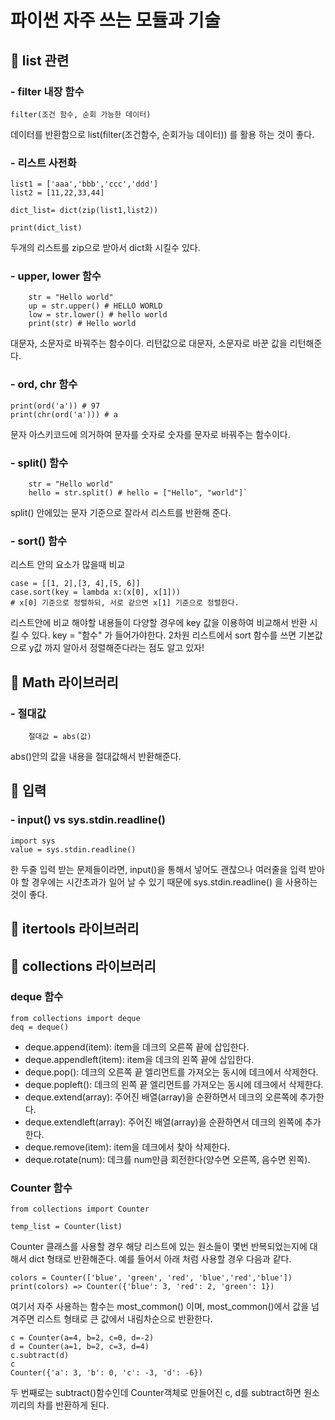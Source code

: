 # 파이썬 자주 쓰는 모듈과 기술

## 📌 list 관련
### - filter 내장 함수
```
filter(조건 함수, 순회 가능한 데이터)
```
데이터를 반환함으로 list(filter(조건함수, 순회가능 데이터)) 를 활용 하는 것이 좋다.

### - 리스트 사전화
```
list1 = ['aaa','bbb','ccc','ddd']
list2 = [11,22,33,44]

dict_list= dict(zip(list1,list2))

print(dict_list)
```
두개의 리스트를 zip으로 받아서 dict화 시킬수 있다.


### - upper, lower 함수
```
    str = "Hello world"
    up = str.upper() # HELLO WORLD
    low = str.lower() # hello world
    print(str) # Hello world
```
대문자, 소문자로 바꿔주는 함수이다. 리턴값으로 대문자, 소문자로 바꾼 값을 리턴해준다.

### - ord, chr 함수
```
print(ord('a')) # 97
print(chr(ord('a'))) # a
```
문자 아스키코드에 의거하여 문자를 숫자로 숫자를 문자로 바꿔주는 함수이다.

### - split() 함수
```
    str = "Hello world"
    hello = str.split() # hello = ["Hello", "world"]`
```
split() 안에있는 문자 기준으로 잘라서 리스트를 반환해 준다. 

### - sort() 함수
리스트 안의 요소가 많을때 비교
```
case = [[1, 2],[3, 4],[5, 6]] 
case.sort(key = lambda x:(x[0], x[1]))
# x[0] 기준으로 정렬하되, 서로 같으면 x[1] 기준으로 정렬한다.
```
리스트안에 비교 해야할 내용들이 다양할 경우에 key 값을 이용하여 비교해서 반환 시킬 수 있다. key = "함수" 가 들어가야한다. 2차원 리스트에서 sort 함수를 쓰면 기본값으로 y값 까지 알아서 정렬해준다라는 점도 알고 있자!

## 📌 Math 라이브러리
### - 절대값 
```
    절대값 = abs(값)
```
abs()안의 값을 내용을 절대값해서 반환해준다.

## 📌 입력
### - input() vs sys.stdin.readline()
```
import sys
value = sys.stdin.readline()
```
한 두줄 입력 받는 문제들이라면, input()을 통해서 넣어도 괜찮으나 여러줄을 입력 받아야 할 경우에는 시간초과가 일어 날 수 있기 때문에 sys.stdin.readline() 을 사용하는 것이 좋다. 


## 📌 itertools 라이브러리



## 📌 collections 라이브러리
### deque 함수
```
from collections import deque
deq = deque()
```
* deque.append(item): item을 데크의 오른쪽 끝에 삽입한다.
* deque.appendleft(item): item을 데크의 왼쪽 끝에 삽입한다.
* deque.pop(): 데크의 오른쪽 끝 엘리먼트를 가져오는 동시에 데크에서 삭제한다.
* deque.popleft(): 데크의 왼쪽 끝 엘리먼트를 가져오는 동시에 데크에서 삭제한다.
* deque.extend(array): 주어진 배열(array)을 순환하면서 데크의 오른쪽에 추가한다.
* deque.extendleft(array): 주어진 배열(array)을 순환하면서 데크의 왼쪽에 추가한다.
* deque.remove(item): item을 데크에서 찾아 삭제한다.
* deque.rotate(num): 데크를 num만큼 회전한다(양수면 오른쪽, 음수면 왼쪽).

### Counter 함수
```
from collections import Counter

temp_list = Counter(list)
```
Counter 클래스를 사용할 경우 해당 리스트에 있는 원소들이 몇번 반복되었는지에 대해서 dict 형태로 반환해준다. 예를 들어서 아래 처럼 사용할 경우 다음과 같다.
```
colors = Counter(['blue', 'green', 'red', 'blue','red','blue'])
print(colors) => Counter({'blue': 3, 'red': 2, 'green': 1})
```
여기서 자주 사용하는 함수는 most_common() 이며, most_common()에서 값을 넘겨주면 리스트 형태로 큰 값에서 내림차순으로 반환한다.
```
c = Counter(a=4, b=2, c=0, d=-2)
d = Counter(a=1, b=2, c=3, d=4)
c.subtract(d)
c
Counter({'a': 3, 'b': 0, 'c': -3, 'd': -6})
```
두 번째로는 subtract()함수인데 Counter객체로 만들어진 c, d를 subtract하면 원소끼리의 차를 반환하게 된다.